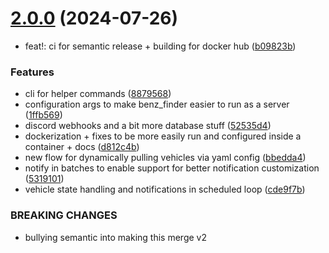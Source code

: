 # [2.0.0](https://github.com/Jellayy/benz-finder/compare/v1.0.0...v2.0.0) (2024-07-26)


* feat!: ci for semantic release + building for docker hub ([b09823b](https://github.com/Jellayy/benz-finder/commit/b09823ba6a5b50169f1aba194bfa9f0567c31048))


### Features

* cli for helper commands ([8879568](https://github.com/Jellayy/benz-finder/commit/88795681370355fed7ff3a601b2fde2421ae9c01))
* configuration args to make benz_finder easier to run as a server ([1ffb569](https://github.com/Jellayy/benz-finder/commit/1ffb569ba3d1481720070df5f5f97903a615dd23))
* discord webhooks and a bit more database stuff ([52535d4](https://github.com/Jellayy/benz-finder/commit/52535d42866ead9161522f684506a7d371392791))
* dockerization + fixes to be more easily run and configured inside a container + docs ([d812c4b](https://github.com/Jellayy/benz-finder/commit/d812c4b44c5c4605da88749b80ee3597cbe52970))
* new flow for dynamically pulling vehicles via yaml config ([bbedda4](https://github.com/Jellayy/benz-finder/commit/bbedda41d180ff9bf2cdcb21f926ce9f1d198399))
* notify in batches to enable support for better notification customization ([5319101](https://github.com/Jellayy/benz-finder/commit/5319101274a69782a3ac857e91e4ad449307e2b9))
* vehicle state handling and notifications in scheduled loop ([cde9f7b](https://github.com/Jellayy/benz-finder/commit/cde9f7b847195ec6e6697ed96d7510a39b80512a))


### BREAKING CHANGES

* bullying semantic into making this merge v2
